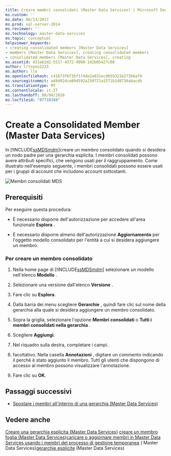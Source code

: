 ```yaml
---
title: Creare membri consolidati (Master Data Services) | Microsoft Docs
ms.custom: ''
ms.date: 06/13/2017
ms.prod: sql-server-2014
ms.reviewer: ''
ms.technology: master-data-services
ms.topic: conceptual
helpviewer_keywords:
- creating consolidated members [Master Data Services]
- members [Master Data Services], creating consolidated members
- consolidated members [Master Data Services], creating
ms.assetid: 431ab2d2-5517-4372-9980-142b05427c08
author: lrtoyou1223
ms.author: lle
ms.openlocfilehash: c41673f6f3bf1f4de2a831ecd659321b273b6af9
ms.sourcegitcommit: ad4d92dce894592a259721a1571b1d8736abacdb
ms.translationtype: MT
ms.contentlocale: it-IT
ms.lasthandoff: 08/04/2020
ms.locfileid: "87718348"
---
```

# <a name="create-a-consolidated-member-master-data-services"></a>Create a Consolidated Member (Master Data Services)
  In [!INCLUDE[ssMDSmdm](../includes/ssmdsmdm-md.md)]creare un membro consolidato quando si desidera un nodo padre per una gerarchia esplicita. I membri consolidati possono avere attributi specifici, che vengono usati per il raggruppamento. Come illustrato nell'esempio seguente, i membri consolidati possono essere usati per i gruppi di account che includono account sottostanti.

 ![Membri consolidati MDS](../../2014/master-data-services/media/mds-consolidated-members.png "Membri consolidati MDS")

## <a name="prerequisites"></a>Prerequisiti
 Per eseguire questa procedura:

-   È necessario disporre dell'autorizzazione per accedere all'area funzionale **Esplora** .

-   È necessario disporre almeno dell'autorizzazione **Aggiornamento** per l'oggetto modello consolidato per l'entità a cui si desidera aggiungere un membro.

### <a name="to-create-a-consolidated-member"></a>Per creare un membro consolidato

1.  Nella home page di [!INCLUDE[ssMDSmdm](../includes/ssmdsmdm-md.md)] selezionare un modello nell'elenco **Modello** .

2.  Selezionare una versione dall'elenco **Versione** .

3.  Fare clic su **Esplora**.

4.  Dalla barra dei menu scegliere **Gerarchie** , quindi fare clic sul nome della gerarchia alla quale si desidera aggiungere un membro consolidato.

5.  Sopra la griglia, selezionare l'opzione **Membri consolidati** o **Tutti i membri consolidati nella gerarchia** .

6.  Scegliere **Aggiungi**.

7.  Nel riquadro sulla destra, completare i campi.

8.  facoltativo. Nella casella **Annotazioni** , digitare un commento indicando il perché è stato aggiunto il membro. Tutti gli utenti che dispongono di accesso al membro possono visualizzare l'annotazione.

9. Fare clic su **OK**.

## <a name="next-steps"></a>Passaggi successivi

-   [Spostare i membri all'interno di una gerarchia &#40;Master Data Services&#41;](move-members-within-a-hierarchy-master-data-services.md)

## <a name="see-also"></a>Vedere anche
 [Creare una gerarchia esplicita &#40;Master Data Services&#41;](../../2014/master-data-services/create-an-explicit-hierarchy-master-data-services.md) [creare un membro foglia &#40;Master Data Services](../../2014/master-data-services/create-a-leaf-member-master-data-services.md)&#41;[caricare o aggiornare membri in Master Data Services usando i membri del processo di gestione temporanea](add-update-and-delete-data-master-data-services.md) [&#40;](../../2014/master-data-services/members-master-data-services.md) Master Data Services&#41;[gerarchie esplicite](../../2014/master-data-services/explicit-hierarchies-master-data-services.md) &#40;Master Data Services&#41;


